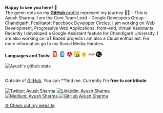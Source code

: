 **Happy to see you here!** :star_struck: <br> The green dots on my [**GitHub** profile](https://github.com/sharmaaayu981) represent my journey :running_man: - This is Ayush Sharma, I am the Core Team Lead - Google Developers Group : Chandigarh, Fcailitator: Facebook Developer Circles. I am working on Web Development, Progressive Web Applications, front-end, Virtual Assistants. Recently I developed a Google Assistant feature for Chandigarh University.
I am also working on IoT Based projects i am also a Cloud enthusiast. For more information go to my Social Media Handles.<br><br>
**Languages and Tools:**
<code><img height="20" src="https://raw.githubusercontent.com/github/explore/80688e429a7d4ef2fca1e82350fe8e3517d3494d/topics/html/html.png"></code>
<code><img height="20" src="https://raw.githubusercontent.com/github/explore/80688e429a7d4ef2fca1e82350fe8e3517d3494d/topics/css/css.png"></code>
<code><img height="20" src="https://raw.githubusercontent.com/github/explore/80688e429a7d4ef2fca1e82350fe8e3517d3494d/topics/angular/angular.png"></code>
<code><img height="20" src="https://raw.githubusercontent.com/github/explore/80688e429a7d4ef2fca1e82350fe8e3517d3494d/topics/javascript/javascript.png"></code>
<code><img height="20" src="https://raw.githubusercontent.com/github/explore/80688e429a7d4ef2fca1e82350fe8e3517d3494d/topics/firebase/firebase.png"></code>
<code><img height="20" src="https://raw.githubusercontent.com/github/explore/80688e429a7d4ef2fca1e82350fe8e3517d3494d/topics/git/git.png"></code>
<code><img height="20" src="https://raw.githubusercontent.com/github/explore/80688e429a7d4ef2fca1e82350fe8e3517d3494d/topics/terminal/terminal.png"></code><br><br>
![Ayush's github stats](https://github-readme-stats.vercel.app/api?username=sharmaaayu981&show_icons=true&theme=radical)

<br>Outside of [GitHub](https://github.com/sharmaaayu981),  You can **find me. Currently I'm **free to contribute**<br><br>
[![Twitter: Ayush Sharma](https://img.shields.io/twitter/follow/i_ayush_sharma?style=social)](https://twitter.com/i_ayush_Sharma)
[![Linkedin: Ayush Sharma](https://img.shields.io/badge/-sharmaayush981-blue?style=flat-square&logo=Linkedin&logoColor=white&link=https://https://www.linkedin.com/in/sharmaayush981/)](https://www.linkedin.com/in/sharmaayush981/)
[![Medium: Ayush Sharma](https://img.shields.io/badge/-sharmaayush981-blue?style=flat-square&logo=Medium&logoColor=white&link=https://https://www.medium.com/sharmaaayu981/)](https://www.medium.com/sharmaaayu981/)
[![GitHub Ayush Sharma](https://img.shields.io/github/followers/sharmaaayu981?label=follow&style=social)](https://github.com/sharmaaayu981)
<p><a href="https://iayush.web.app">🌐 Check out my website</a></p>

